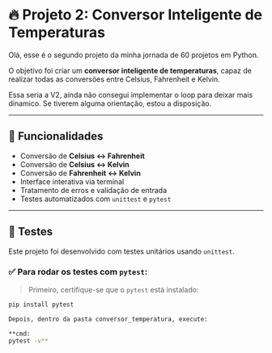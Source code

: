 # 🔥 Projeto 2: Conversor Inteligente de Temperaturas

Olá, esse é o segundo projeto da minha jornada de 60 projetos em Python.
  
O objetivo foi criar um **conversor inteligente de temperaturas**, capaz de realizar todas as conversões entre Celsius, Fahrenheit e Kelvin. 

Essa seria a V2, ainda não consegui implementar o loop para deixar mais dinamico. Se tiverem alguma orientação, estou a disposição.

---

## 🎯 Funcionalidades

- Conversão de **Celsius ↔ Fahrenheit**
- Conversão de **Celsius ↔ Kelvin**
- Conversão de **Fahrenheit ↔ Kelvin**
- Interface interativa via terminal
- Tratamento de erros e validação de entrada
- Testes automatizados com `unittest` e `pytest`

---

## 🧪 Testes

Este projeto foi desenvolvido com testes unitários usando `unittest`.

### ✅ Para rodar os testes com `pytest`:

> Primeiro, certifique-se que o `pytest` está instalado:
```bash
pip install pytest

Depois, dentro da pasta conversor_temperatura, execute:

**cmd:
pytest -v**
